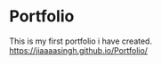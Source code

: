 # Portfolio
This is my first portfolio i have created.
<br>
 https://jiaaaasingh.github.io/Portfolio/
